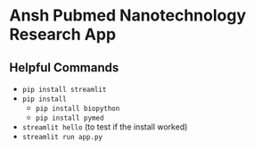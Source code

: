 # Ansh Pubmed Nanotechnology Research App

## Helpful Commands

- `pip install streamlit`
- `pip install`
    - `pip install biopython`
    - `pip install pymed`
- `streamlit hello` (to test if the install worked)
- `streamlit run app.py`